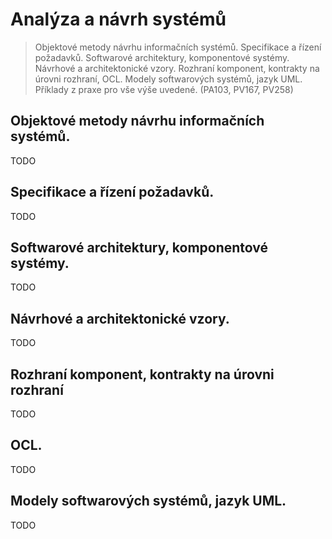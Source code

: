 # Analýza a návrh systémů

> Objektové metody návrhu informačních systémů. Specifikace a řízení požadavků. Softwarové architektury, komponentové systémy. Návrhové a architektonické vzory. Rozhraní komponent, kontrakty na úrovni rozhraní, OCL. Modely softwarových systémů, jazyk UML. Příklady z praxe pro vše výše uvedené. (PA103, PV167, PV258)

## Objektové metody návrhu informačních systémů.
TODO

## Specifikace a řízení požadavků.
TODO

## Softwarové architektury, komponentové systémy.
TODO

## Návrhové a architektonické vzory.
TODO

## Rozhraní komponent, kontrakty na úrovni rozhraní
TODO

## OCL.
TODO

## Modely softwarových systémů, jazyk UML.
TODO
